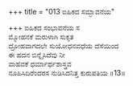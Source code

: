 +++
title = "013 ಐಹಿಕದ ಸಮ್ಭಾವನೆಯ"

+++
ಐಹಿಕದ ಸಂಭಾವನೆಯ ಸ  
ಮ್ಮೋಹನಕೆ ಮರುಳಾಗಿ ಸುಕೃತ  
ದ್ರೋಹವಾಗದಲೇ ಸುಯೋಧನವಧೆಯ ದೆಸೆಯಿಂದ  
ಈ ಹದನ ಬಿನ್ನೈಸಿದೆವು ನೀ  
ವಾಹವಕೆ ಧರ್ಮಾರ್ಥಶಾಸ್ತ್ರವ  
ನೂಹಿಸಿದಿರೆಂದರಸ ನುಡಿಸಿದನಿತ್ತ ಕುರುಪತಿಯ     ॥13॥